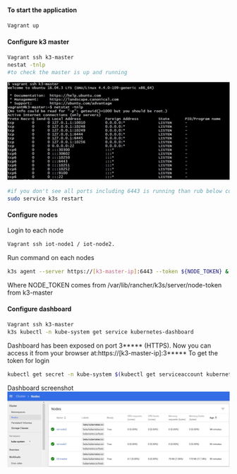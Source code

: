 #### To start the application
```bash
Vagrant up
```
#### Configure k3 master
```bash
Vagrant ssh k3-master
nestat -tnlp  
#to check the master is up and running
```
![Screenshot](masterstatus.JPG)
```bash
#if you don't see all ports including 6443 is running than rub below command
sudo service k3s restart
```
#### Configure nodes
Login to each node 
```bash
Vagrant ssh iot-node1 / iot-node2.
```
Run command on each nodes 
```bash
k3s agent --server https://[k3-master-ip]:6443 --token ${NODE_TOKEN} &
```
Where NODE_TOKEN comes from /var/lib/rancher/k3s/server/node-token from k3-master

#### Configure dashboard
```bash
Vagrant ssh k3-master 
k3s kubectl -n kube-system get service kubernetes-dashboard
```
Dashboard has been exposed on port 3***** (HTTPS). Now you can access it from your browser at:https://[k3-master-ip]:3*****
To get the token for login
```bash
kubectl get secret -n kube-system $(kubectl get serviceaccount kubernetes-dashboard -n kube-system -o jsonpath="{.secrets[0].name}") -o jsonpath="{.data.token}" | base64 --decode 
```
Dashboard screenshot
![Screenshot](k8sdashboard.JPG)

